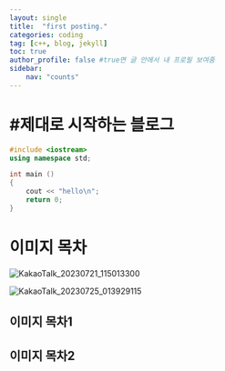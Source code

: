 ```yaml
---
layout: single
title:  "first posting."
categories: coding
tag: [c++, blog, jekyll]
toc: true
author_profile: false #true면 글 안에서 내 프로필 보여줌
sidebar:
    nav: "counts"
---
```


# #제대로 시작하는 블로그

```c++
#include <iostream>
using namespace std;

int main ()
{
    cout << "hello\n";
    return 0; 
}
```
# 이미지 목차

![KakaoTalk_20230721_115013300]({{site.url}}/images/2023-07-21-first/KakaoTalk_20230721_115013300.jpg)

![KakaoTalk_20230725_013929115]({{site.url}}/images/2023-07-21-first/KakaoTalk_20230725_013929115.jpg)

## 이미지 목차1

## 이미지 목차2

